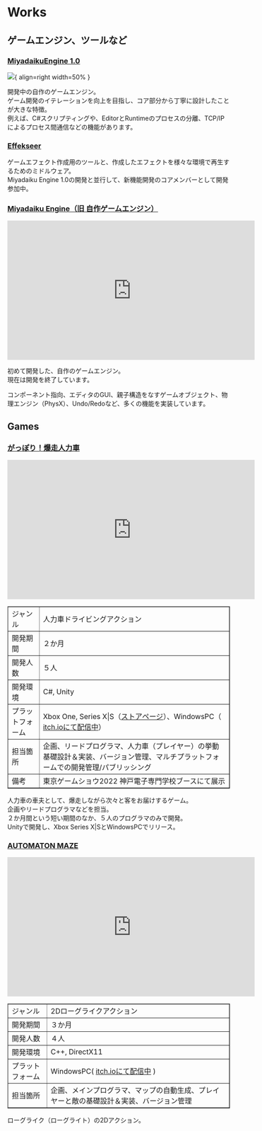 # Works

## **ゲームエンジン、ツールなど**

### [MiyadaikuEngine 1.0](./MiyadaikuEngine1.0/overview.md)


![](../../images/MiyadaikuEngine1.0.png){ align=right width=50% }

開発中の自作のゲームエンジン。  
ゲーム開発のイテレーションを向上を目指し、コア部分から丁寧に設計したことが大きな特徴。  
例えば、C#スクリプティングや、EditorとRuntimeのプロセスの分離、TCP/IPによるプロセス間通信などの機能があります。  

### [Effekseer](./Effekseer/overview.md)
ゲームエフェクト作成用のツールと、作成したエフェクトを様々な環境で再生するためのミドルウェア。  
Miyadaiku Engine 1.0の開発と並行して、新機能開発のコアメンバーとして開発参加中。  

### [Miyadaiku Engine（旧 自作ゲームエンジン）](./MiyadaikuEngine/overview.md)

<iframe width="560" height="315" src="https://www.youtube.com/embed/2QOHgvfN1TI" title="YouTube video player" frameborder="0" allow="accelerometer; autoplay; clipboard-write; encrypted-media; gyroscope; picture-in-picture" allowfullscreen></iframe>

初めて開発した、自作のゲームエンジン。  
現在は開発を終了しています。  

コンポーネント指向、エディタのGUI、親子構造をなすゲームオブジェクト、物理エンジン（PhysX）、Undo/Redoなど、多くの機能を実装しています。  

## **Games**

### [がっぽり！爆走人力車](./jinrikisha.md)


<iframe width="560" height="315" src="https://www.youtube.com/embed/9TtBH1gOD1E" title="YouTube video player" frameborder="0" allow="accelerometer; autoplay; clipboard-write; encrypted-media; gyroscope; picture-in-picture" allowfullscreen></iframe>

<table border="1">
<tr><td>ジャンル</td><td>人力車ドライビングアクション</td></tr>
<tr><td>開発期間</td><td>２か月</td></tr>
<tr><td>開発人数</td><td>５人</td></tr>
<tr><td>開発環境</td><td>C#, Unity</td></tr>
<tr><td>プラットフォーム</td><td> Xbox One, Series X|S（<a href=https://www.xbox.com/ja-JP/games/store/44gm44gj44g944kk77yb54ig6lww5lq65yqb6luk/9MXH1BRMFZX0 target="_blank" rel="noopener noreferrer">ストアページ</a>）、WindowsPC（
<a href=https://kobedenshigame.itch.io/jinrikisya target="_blank" rel="noopener noreferrer">itch.ioにて配信中</a>）</td></tr>
<tr><td>担当箇所</td><td>企画、リードプログラマ、人力車（プレイヤー）の挙動基礎設計＆実装、バージョン管理、マルチプラットフォームでの開発管理/パブリッシング</td></tr>
<tr><td>備考</td><td>東京ゲームショウ2022 神戸電子専門学校ブースにて展示</td></tr>
</table>

人力車の車夫として、爆走しながら次々と客をお届けするゲーム。  
企画やリードプログラマなどを担当。  
２か月間という短い期間のなか、５人のプログラマのみで開発。  
Unityで開発し、Xbox Series X|SとWindowsPCでリリース。  


### [AUTOMATON MAZE](./automatonmaze.md)

<iframe width="560" height="315" src="https://www.youtube.com/embed/ZnCv5I311Wc" title="YouTube video player" frameborder="0" allow="accelerometer; autoplay; clipboard-write; encrypted-media; gyroscope; picture-in-picture" allowfullscreen></iframe>

<table border="1">
<tr><td>ジャンル</td><td>2Dローグライクアクション</td></tr>
<tr><td>開発期間</td><td>３か月</td></tr>
<tr><td>開発人数</td><td>４人</td></tr>
<tr><td>開発環境</td><td>C++, DirectX11</td></tr>
<tr><td>プラットフォーム</td><td>WindowsPC( <a href=https://kobedenshigame.itch.io/automatonmaze target="_blank" rel="noopener noreferrer">itch.ioにて配信中</a> )</td></tr>
<tr><td>担当箇所</td><td>企画、メインプログラマ、マップの自動生成、プレイヤーと敵の基礎設計＆実装、バージョン管理</td></tr>
</table>


ローグライク（ローグライト）の2Dアクション。  


